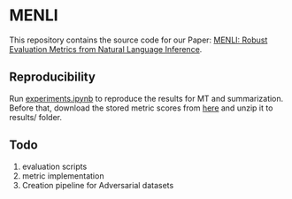 # MENLI

This repository contains the source code for our Paper: [MENLI: Robust Evaluation Metrics from Natural Language Inference](https://arxiv.org/abs/2208.07316).

## Reproducibility
Run [experiments.ipynb](https://github.com/cyr19/MENLI/blob/main/experiments/experiments.ipynb) to reproduce the results for MT and summarization. Before that, download the stored metric scores from [here](https://drive.google.com/file/d/11ucw-Rgyj5G8TJ1KxNowAfnQjCnyKtv2/view?usp=sharing) and unzip it to results/ folder.

## Todo
1. evaluation scripts
2. metric implementation
3. Creation pipeline for Adversarial datasets




